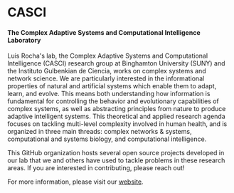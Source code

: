 # CASCI
#### The Complex Adaptive Systems and Computational Intelligence Laboratory

Luis Rocha's lab, the Complex Adaptive Systems and Computational Intelligence (CASCI) research group at Binghamton University (SUNY) and the Instituto Gulbenkian de Ciencia, works on complex systems and network science. We are particularly interested in the informational properties of natural and artificial systems which enable them to adapt, learn, and evolve. This means both understanding how information is fundamental for controlling the behavior and evolutionary capabilities of complex systems, as well as abstracting principles from nature to produce adaptive intelligent systems. This theoretical and applied research agenda focuses on tackling multi-level complexity involved in human health, and is organized in three main threads: complex networks & systems, computational and systems biology, and computational intelligence.

This GitHub organization hosts several open source projects developed in our lab that we and others have used to tackle problems in these research areas. If you are interested in contributing, please reach out!

For more information, please visit our [website](https://casci.binghamton.edu/casci.php).

